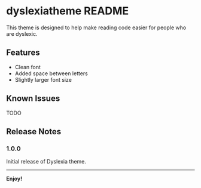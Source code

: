 # dyslexiatheme README

This theme is designed to help make reading code easier for people who are dyslexic. 

## Features

- Clean font
- Added space between letters
- Slightly larger font size


## Known Issues

TODO

## Release Notes


### 1.0.0

Initial release of Dyslexia theme. 


---


**Enjoy!**
